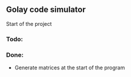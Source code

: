 ## Golay code simulator

Start of the project

### Todo:  

### Done:  
- Generate matrices at the start of the program  
